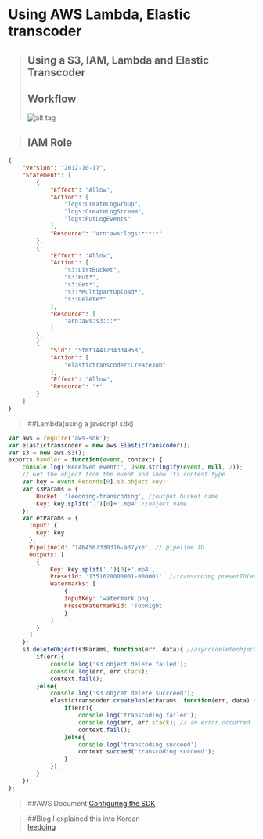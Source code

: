Using AWS Lambda, Elastic transcoder
====================================================

>## Using a S3, IAM, Lambda and Elastic Transcoder
>## Workflow
>![alt tag](http://cfile21.uf.tistory.com/image/261EF445574F8CE30F1F8A)

>## IAM Role
```json
{
    "Version": "2012-10-17",
    "Statement": [
        {
            "Effect": "Allow",
            "Action": [
                "logs:CreateLogGroup",
                "logs:CreateLogStream",
                "logs:PutLogEvents"
            ],
            "Resource": "arn:aws:logs:*:*:*"
        },
        {
            "Effect": "Allow",
            "Action": [
                "s3:ListBucket",
                "s3:Put*",
                "s3:Get*",
                "s3:*MultipartUpload*",
                "s3:Delete*"
            ],
            "Resource": [
                "arn:aws:s3:::*"
            ]
        },
        {
            "Sid": "Stmt1441234334958",
            "Action": [
                "elastictranscoder:CreateJob"
            ],
            "Effect": "Allow",
            "Resource": "*"
        }
    ]
}
```
>##Lambda(using a javscript sdk)
```javascript
var aws = require('aws-sdk');
var elastictranscoder = new aws.ElasticTranscoder();
var s3 = new aws.S3();
exports.handler = function(event, context) {
    console.log('Received event:', JSON.stringify(event, null, 2));
    // Get the object from the event and show its content type
    var key = event.Records[0].s3.object.key;
    var s3Params = {
        Bucket: 'leedoing-transcoding', //output bucket name
        Key: key.split('.')[0]+'.mp4' //object name
    };
    var etParams = {
      Input: {
        Key: key
      },
      PipelineId: '1464587330316-a37yxe', // pipeline ID
      Outputs: [
        {
            Key: key.split('.')[0]+'.mp4',
            PresetId: '1351620000001-000001', //transcoding presetID(ex. gerneric1080p)
            Watermarks: [
                {
                InputKey: 'watermark.png',
                PresetWatermarkId: 'TopRight'
                }
            ]
        }
      ]
    };
    s3.deleteObject(s3Params, function(err, data){ //async(deleteobject, transcoding)
        if(err){
            console.log('s3 object delete failed');
            console.log(err, err.stack);
            context.fail();
        }else{
            console.log('s3 objcet delete succceed');
            elastictranscoder.createJob(etParams, function(err, data) {
                if(err){
                    console.log('transcoding failed');
                    console.log(err, err.stack); // an error occurred
                    context.fail();
                }else{
                    console.log('transcoding succeed')
                    context.succeed('transcoding succeed');
                }
            });
        } 
    });
};
```
>##AWS Document
[Configuring the SDK](http://docs.aws.amazon.com/AWSJavaScriptSDK/latest/AWS/ElasticTranscoder.html)

>##Blog
>I explained this into Korean</br>
>[leedoing](http://blog.leedoing.com/category/Application%20Service/ElasticTranscoder)

